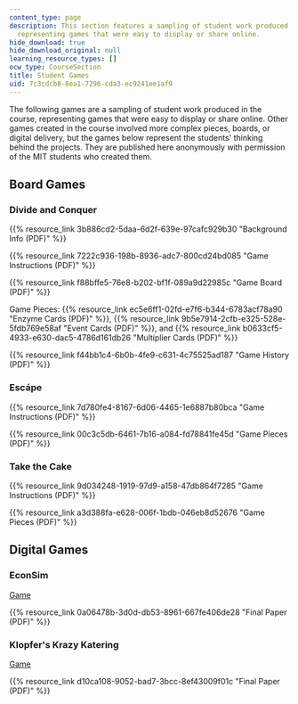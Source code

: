 ```yaml
---
content_type: page
description: This section features a sampling of student work produced in the course,
  representing games that were easy to display or share online.
hide_download: true
hide_download_original: null
learning_resource_types: []
ocw_type: CourseSection
title: Student Games
uid: 7c3cdcb8-8ea1-7296-cda3-ec9241ee1af9
---
```


The following games are a sampling of student work produced in the course, representing games that were easy to display or share online. Other games created in the course involved more complex pieces, boards, or digital delivery, but the games below represent the students' thinking behind the projects. They are published here anonymously with permission of the MIT students who created them.

Board Games
-----------

### Divide and Conquer

{{% resource_link 3b886cd2-5daa-6d2f-639e-97cafc929b30 "Background Info (PDF)" %}}

{{% resource_link 7222c936-198b-8936-adc7-800cd24bd085 "Game Instructions (PDF)" %}}

{{% resource_link f88bffe5-76e8-b202-bf1f-089a9d22985c "Game Board (PDF)" %}} 

Game Pieces: {{% resource_link ec5e6ff1-02fd-e7f6-b344-6783acf78a90 "Enzyme Cards (PDF)" %}}, {{% resource_link 9b5e7914-2cfb-e325-528e-5fdb769e58af "Event Cards (PDF)" %}}, and {{% resource_link b0633cf5-4933-e630-dac5-4786d161db26 "Multiplier Cards (PDF)" %}}

{{% resource_link f44bb1c4-6b0b-4fe9-c631-4c75525ad187 "Game History (PDF)" %}}

### Escápe

{{% resource_link 7d780fe4-8167-6d06-4465-1e6887b80bca "Game Instructions (PDF)" %}}

{{% resource_link 00c3c5db-6461-7b16-a084-fd78841fe45d "Game Pieces (PDF)" %}}

### Take the Cake

{{% resource_link 9d034248-1919-97d9-a158-47db864f7285 "Game Instructions (PDF)" %}}

{{% resource_link a3d388fa-e628-006f-1bdb-046eb8d52676 "Game Pieces (PDF)" %}}

Digital Games
-------------

### EconSim

[Game](/ans7870/11/11.127/s15/econsim/map.html)

{{% resource_link 0a06478b-3d0d-db53-8961-667fe406de28 "Final Paper (PDF)" %}}

### Klopfer's Krazy Katering

[Game](/ans7870/11/11.127/s15/katering/index.html)

{{% resource_link d10ca108-9052-bad7-3bcc-8ef43009f01c "Final Paper (PDF)" %}}